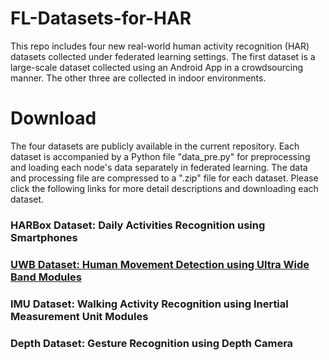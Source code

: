 # FL-Datasets-for-HAR

This repo includes four new real-world human activity recognition (HAR) datasets collected under federated learning settings. The first dataset is a large-scale dataset collected using an Android App in a crowdsourcing manner. The other three are collected in indoor environments.


# Download

  The four datasets are publicly available in the current repository. Each dataset is accompanied by a Python file "data_pre.py" for preprocessing and loading each node's data separately in federated learning. The data and processing file are compressed to a ".zip" file for each dataset. Please click the following links for more detail descriptions and downloading each dataset.
  
  
### HARBox Dataset: Daily Activities Recognition using Smartphones


### [UWB Dataset: Human Movement Detection using Ultra Wide Band Modules](https://github.com/xmouyang/FL-Datasets-for-HAR/tree/main/datasets/UWB)


### IMU Dataset: Walking Activity Recognition using Inertial Measurement Unit Modules


### Depth Dataset: Gesture Recognition using Depth Camera



  
